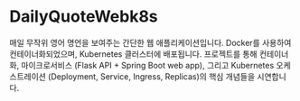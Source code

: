 # DailyQuoteWebk8s

매일 무작위 영어 명언을 보여주는 간단한 웹 애플리케이션입니다. Docker를 사용하여 컨테이너화되었으며, Kubernetes 클러스터에 배포됩니다.
프로젝트를 통해 컨테이너화, 마이크로서비스 (Flask API + Spring Boot web app), 그리고 Kubernetes 오케스트레이션 (Deployment, Service, Ingress, Replicas)의 핵심 개념들을 시연합니다.
